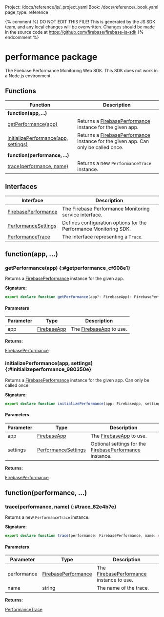 Project: /docs/reference/js/_project.yaml
Book: /docs/reference/_book.yaml
page_type: reference

{% comment %}
DO NOT EDIT THIS FILE!
This is generated by the JS SDK team, and any local changes will be
overwritten. Changes should be made in the source code at
https://github.com/firebase/firebase-js-sdk
{% endcomment %}

# performance package
The Firebase Performance Monitoring Web SDK. This SDK does not work in a Node.js environment.

## Functions

|  Function | Description |
|  --- | --- |
|  <b>function(app, ...)</b> |
|  [getPerformance(app)](./performance.md#getperformance_cf608e1) | Returns a [FirebasePerformance](./performance.firebaseperformance.md#firebaseperformance_interface) instance for the given app. |
|  [initializePerformance(app, settings)](./performance.md#initializeperformance_980350e) | Returns a [FirebasePerformance](./performance.firebaseperformance.md#firebaseperformance_interface) instance for the given app. Can only be called once. |
|  <b>function(performance, ...)</b> |
|  [trace(performance, name)](./performance.md#trace_62e4b7e) | Returns a new <code>PerformanceTrace</code> instance. |

## Interfaces

|  Interface | Description |
|  --- | --- |
|  [FirebasePerformance](./performance.firebaseperformance.md#firebaseperformance_interface) | The Firebase Performance Monitoring service interface. |
|  [PerformanceSettings](./performance.performancesettings.md#performancesettings_interface) | Defines configuration options for the Performance Monitoring SDK. |
|  [PerformanceTrace](./performance.performancetrace.md#performancetrace_interface) | The interface representing a <code>Trace</code>. |

## function(app, ...)

### getPerformance(app) {:#getperformance_cf608e1}

Returns a [FirebasePerformance](./performance.firebaseperformance.md#firebaseperformance_interface) instance for the given app.

<b>Signature:</b>

```typescript
export declare function getPerformance(app?: FirebaseApp): FirebasePerformance;
```

#### Parameters

|  Parameter | Type | Description |
|  --- | --- | --- |
|  app | [FirebaseApp](./app.firebaseapp.md#firebaseapp_interface) | The [FirebaseApp](./app.firebaseapp.md#firebaseapp_interface) to use. |

<b>Returns:</b>

[FirebasePerformance](./performance.firebaseperformance.md#firebaseperformance_interface)

### initializePerformance(app, settings) {:#initializeperformance_980350e}

Returns a [FirebasePerformance](./performance.firebaseperformance.md#firebaseperformance_interface) instance for the given app. Can only be called once.

<b>Signature:</b>

```typescript
export declare function initializePerformance(app: FirebaseApp, settings?: PerformanceSettings): FirebasePerformance;
```

#### Parameters

|  Parameter | Type | Description |
|  --- | --- | --- |
|  app | [FirebaseApp](./app.firebaseapp.md#firebaseapp_interface) | The [FirebaseApp](./app.firebaseapp.md#firebaseapp_interface) to use. |
|  settings | [PerformanceSettings](./performance.performancesettings.md#performancesettings_interface) | Optional settings for the [FirebasePerformance](./performance.firebaseperformance.md#firebaseperformance_interface) instance. |

<b>Returns:</b>

[FirebasePerformance](./performance.firebaseperformance.md#firebaseperformance_interface)

## function(performance, ...)

### trace(performance, name) {:#trace_62e4b7e}

Returns a new `PerformanceTrace` instance.

<b>Signature:</b>

```typescript
export declare function trace(performance: FirebasePerformance, name: string): PerformanceTrace;
```

#### Parameters

|  Parameter | Type | Description |
|  --- | --- | --- |
|  performance | [FirebasePerformance](./performance.firebaseperformance.md#firebaseperformance_interface) | The [FirebasePerformance](./performance.firebaseperformance.md#firebaseperformance_interface) instance to use. |
|  name | string | The name of the trace. |

<b>Returns:</b>

[PerformanceTrace](./performance.performancetrace.md#performancetrace_interface)

